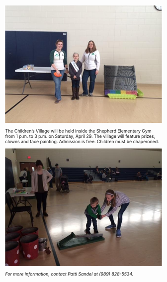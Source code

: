 ![](/assets/image001.jpeg)

The Children’s Village will be held inside the Shepherd Elementary Gym from 1 p.m. to 3 p.m. on Saturday, April 29. The village will feature prizes, clowns and face painting. Admission is free. Children must be chaperoned.

![](/assets/image002.jpeg)

*For more information, contact Patti Sandel at (989) 828-5534.*

